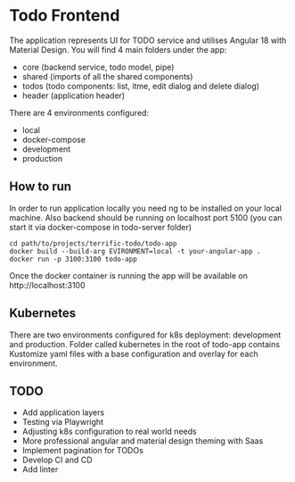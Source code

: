 # Todo Frontend

The application represents UI for TODO service and utilises Angular 18 with Material Design. You will find 4 main folders under the app:
- core (backend service, todo model, pipe)
- shared (imports of all the shared components)
- todos (todo components: list, itme, edit dialog and delete dialog)
- header (application header)

There are 4 environments configured:
- local
- docker-compose
- development
- production

## How to run
In order to run application locally you need ng to be installed on your local machine.
Also backend should be running on localhost port 5100 (you can start it via docker-compose in todo-server folder)

```
cd path/to/projects/terrific-todo/todo-app
docker build --build-arg EVIRONMENT=local -t your-angular-app .
docker run -p 3100:3100 todo-app
```
Once the docker container is running the app will be available on http://localhost:3100

## Kubernetes
There are two environments configured for k8s deployment: development and production.
Folder called kubernetes in the root of todo-app contains Kustomize yaml files with a base configuration and overlay for each environment.

## TODO 
- Add application layers
- Testing via Playwright
- Adjusting k8s configuration to real world needs
- More professional angular and material design theming with Saas
- Implement pagination for TODOs
- Develop CI and CD
- Add linter




